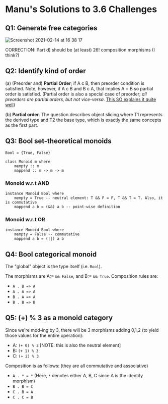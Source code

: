 # Manu's Solutions to 3.6 Challenges

## Q1: Generate free categories

![Screenshot 2021-02-14 at 16 38 17](https://user-images.githubusercontent.com/26002127/107889799-fd85ca00-6ee2-11eb-8516-1e09f2eb8009.png)

CORRECTION: Part d) should be (at least) 26! composition morphisms (I think?)

## Q2: Identify kind of order

(a) (Preorder and) **Partial Order**; if A c B, then preorder condition is satisfied. Note, however, if A c B and B c A, that implies A = B so partial order is satisfied. (Partial order is also a special case of preorder; *all preorders are partial orders, but not vice-versa*. [This SO explains it quite well](https://math.stackexchange.com/a/3847120))

(b) **Partial order**. The question describes object slicing where T1 represents the derived type and T2 the base type, which is exactly the same concepts as the first part.

## Q3: Bool set-theoretical monoids

`Bool = {True, False}`

```[hs]
class Monoid m where
    mempty :: m
    mappend :: m -> m -> m
```

### Monoid w.r.t AND

```[hs]
instance Monoid Bool where
    mempty = True -- neutral element: T && F = F, T && T = T. Also, it is commutative
    mappend a b = (&&) a b -- point-wise definition
```

### Monoid w.r.t OR

```[hs]
instance Monoid Bool where
    mempty = False -- commutative
    mappend a b = (||) a b
```

## Q4: Bool categorical monoid

The "global" object is the type itself (i.e. `Bool`).

The morphisms are A:= `&& False`, and B:= `&& True`. Composition rules are:

- `A . B => A`
- `A . A => A`
- `B . A => A`
- `B . B => B`

## Q5: (+) % 3 as a monoid category

Since we're mod-ing by 3, there will be 3 morphisms adding 0,1,2 (to yield those values for the entire operation):

- A: `(+ 0) % 3` [NOTE: this is also the neutral element]
- B: `(+ 1) % 3`
- C: `(+ 2) % 3`

Composition is as follows: (they are all commutative and associative)

- `A . * = *` (Here, `*` denotes either A, B, C since A is the identity morphism)
- `B . B = C`
- `C . B = A`
- `C . C = B`
